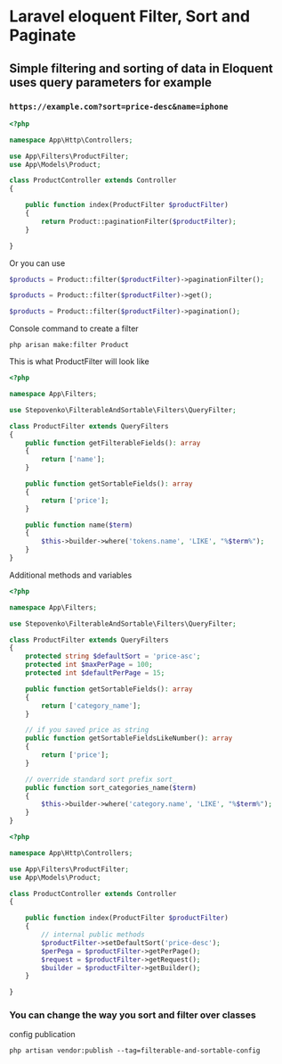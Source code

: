 # Laravel eloquent Filter, Sort and Paginate

## Simple filtering and sorting of data in Eloquent uses query parameters for example

### `https://example.com?sort=price-desc&name=iphone`


```php
<?php

namespace App\Http\Controllers;

use App\Filters\ProductFilter;
use App\Models\Product;

class ProductController extends Controller
{

    public function index(ProductFilter $productFilter)
    {
        return Product::paginationFilter($productFilter);
    }

}
```

Or you can use

```php
$products = Product::filter($productFilter)->paginationFilter();

$products = Product::filter($productFilter)->get();

$products = Product::filter($productFilter)->pagination();

```

Console command to create a filter

```php arisan make:filter Product```

This is what ProductFilter will look like

```php
<?php

namespace App\Filters;

use Stepovenko\FilterableAndSortable\Filters\QueryFilter;

class ProductFilter extends QueryFilters
{
    public function getFilterableFields(): array
    {
        return ['name'];
    }

    public function getSortableFields(): array
    {
        return ['price'];
    }

    public function name($term)
    {
        $this->builder->where('tokens.name', 'LIKE', "%$term%");
    }
}
```

Additional methods and variables

```php
<?php

namespace App\Filters;

use Stepovenko\FilterableAndSortable\Filters\QueryFilter;

class ProductFilter extends QueryFilters
{
    protected string $defaultSort = 'price-asc';
    protected int $maxPerPage = 100;
    protected int $defaultPerPage = 15;

    public function getSortableFields(): array
    {
        return ['category_name'];
    }

    // if you saved price as string
    public function getSortableFieldsLikeNumber(): array
    {
        return ['price'];
    }

    // override standard sort prefix sort_
    public function sort_categories_name($term)
    {
        $this->builder->where('category.name', 'LIKE', "%$term%");
    }
}
```

```php
<?php

namespace App\Http\Controllers;

use App\Filters\ProductFilter;
use App\Models\Product;

class ProductController extends Controller
{

    public function index(ProductFilter $productFilter)
    {
        // internal public methods
        $productFilter->setDefaultSort('price-desc');
        $perPega = $productFilter->getPerPage();
        $request = $productFilter->getRequest();
        $builder = $productFilter->getBuilder();
    }

}
```

### You can change the way you sort and filter over classes

config publication

```php artisan vendor:publish --tag=filterable-and-sortable-config```
